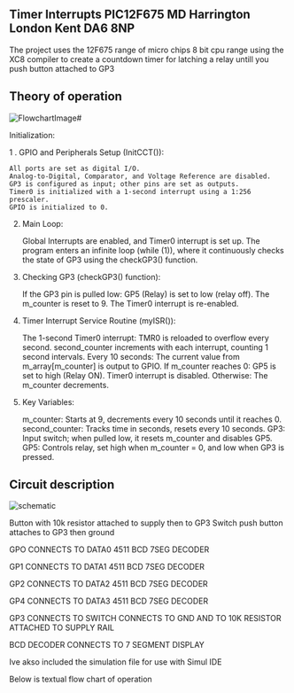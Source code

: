 ## Timer Interrupts PIC12F675  MD Harrington  London Kent DA6 8NP 

The project uses the 12F675 range of micro chips 8 bit cpu range using the XC8 compiler  to  create a countdown timer 
for latching a relay untill you push button attached to GP3 

## Theory of operation 

![FlowchartImage](https://github.com/user-attachments/assets/809f3830-8e47-4afe-821a-c7658cf33f72)#

 Initialization:
 
1 . GPIO and Peripherals Setup (InitCCT()):

    All ports are set as digital I/O.
    Analog-to-Digital, Comparator, and Voltage Reference are disabled.
    GP3 is configured as input; other pins are set as outputs.
    Timer0 is initialized with a 1-second interrupt using a 1:256 prescaler.
    GPIO is initialized to 0.

2. Main Loop:

    Global Interrupts are enabled, and Timer0 interrupt is set up.
    The program enters an infinite loop (while (1)), where it continuously checks the state of GP3 using the checkGP3() function.

3. Checking GP3 (checkGP3() function):

    If the GP3 pin is pulled low:
        GP5 (Relay) is set to low (relay off).
        The m_counter is reset to 9.
        The Timer0 interrupt is re-enabled.

4. Timer Interrupt Service Routine (myISR()):

    The 1-second Timer0 interrupt:
        TMR0 is reloaded to overflow every second.
        second_counter increments with each interrupt, counting 1 second intervals.
    Every 10 seconds:
        The current value from m_array[m_counter] is output to GPIO.
        If m_counter reaches 0:
            GP5 is set to high (Relay ON).
            Timer0 interrupt is disabled.
        Otherwise:
            The m_counter decrements.

5. Key Variables:

    m_counter: Starts at 9, decrements every 10 seconds until it reaches 0.
    second_counter: Tracks time in seconds, resets every 10 seconds.
    GP3: Input switch; when pulled low, it resets m_counter and disables GP5.
    GP5: Controls relay, set high when m_counter = 0, and low when GP3 is pressed.


## Circuit description

![schematic](https://github.com/user-attachments/assets/9c39b0a3-825a-415d-9acc-88632bc1f7b2)

Button with 10k resistor attached to supply then to GP3  Switch push button attaches to GP3 then ground 

GPO CONNECTS TO  DATA0 4511 BCD 7SEG DECODER
 
GP1 CONNECTS TO  DATA1 4511 BCD 7SEG DECODER 

GP2 CONNECTS TO  DATA2 4511 BCD 7SEG DECODER 

GP4 CONNECTS TO  DATA3 4511 BCD 7SEG DECODER 

GP3 CONNECTS TO SWITCH CONNECTS TO  GND AND TO 10K RESISTOR  ATTACHED TO SUPPLY RAIL 

BCD DECODER  CONNECTS TO 7 SEGMENT DISPLAY 

Ive akso included the simulation  file for use with Simul IDE 

Below is textual flow chart of operation

